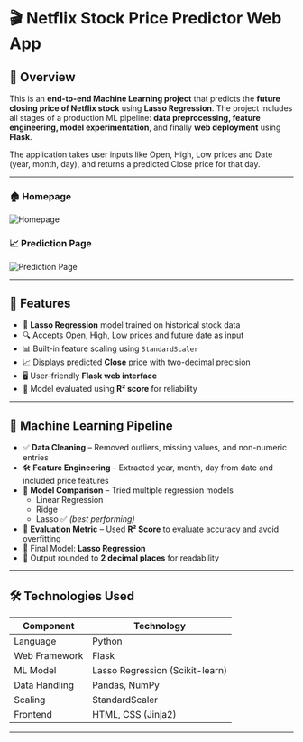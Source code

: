 # 🎬 Netflix Stock Price Predictor Web App

## 📘 Overview
This is an **end-to-end Machine Learning project** that predicts the **future closing price of Netflix stock** using **Lasso Regression**. The project includes all stages of a production ML pipeline: **data preprocessing, feature engineering, model experimentation**, and finally **web deployment** using **Flask**.

The application takes user inputs like Open, High, Low prices and Date (year, month, day), and returns a predicted Close price for that day.

---
### 🏠 Homepage
![Homepage](https://drive.google.com/uc?export=view&id=1-2nqnumbiDwhjXgGQQ_0dmimG0n_3InL)

### 📈 Prediction Page
![Prediction Page](https://drive.google.com/uc?export=view&id=1hOeHei6CK-IUcQ3Fy09270P_62RubKPW)

---
## 🚀 Features

- 🧠 **Lasso Regression** model trained on historical stock data
- 🔍 Accepts Open, High, Low prices and future date as input
- 📊 Built-in feature scaling using `StandardScaler`
- 📈 Displays predicted **Close** price with two-decimal precision
- 🖥️ User-friendly **Flask web interface**
- 🎯 Model evaluated using **R² score** for reliability

---

## 🧪 Machine Learning Pipeline

- ✅ **Data Cleaning** – Removed outliers, missing values, and non-numeric entries
- 🛠️ **Feature Engineering** – Extracted year, month, day from date and included price features
- 🔁 **Model Comparison** – Tried multiple regression models
  - Linear Regression
  - Ridge
  - Lasso ✅ *(best performing)*
- 📏 **Evaluation Metric** – Used **R² Score** to evaluate accuracy and avoid overfitting
- 🧠 Final Model: **Lasso Regression**
- 🧃 Output rounded to **2 decimal places** for readability

---

## 🛠️ Technologies Used

| Component         | Technology               |
|-------------------|--------------------------|
| Language          | Python                   |
| Web Framework     | Flask                    |
| ML Model          | Lasso Regression (Scikit-learn) |
| Data Handling     | Pandas, NumPy            |
| Scaling           | StandardScaler           |
| Frontend          | HTML, CSS (Jinja2)       |


---

